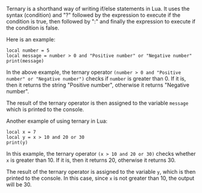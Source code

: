 Ternary is a shorthand way of writing if/else statements in Lua. It uses the syntax (condition) and "?" followed by the expression to execute if the condition is true, then followed by ":" and finally the expression to execute if the condition is false.

Here is an example:

```
local number = 5
local message = number > 0 and "Positive number" or "Negative number"
print(message)
```

In the above example, the ternary operator `(number > 0 and "Positive number" or "Negative number")` checks if `number` is greater than 0. If it is, then it returns the string "Positive number", otherwise it returns "Negative number". 

The result of the ternary operator is then assigned to the variable `message` which is printed to the console.

Another example of using ternary in Lua:

```
local x = 7
local y = x > 10 and 20 or 30
print(y)
```

In this example, the ternary operator `(x > 10 and 20 or 30)` checks whether `x` is greater than 10. If it is, then it returns 20, otherwise it returns 30.

The result of the ternary operator is assigned to the variable `y`, which is then printed to the console. In this case, since `x` is not greater than 10, the output will be 30.